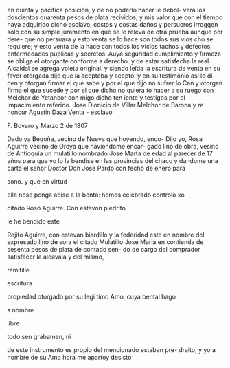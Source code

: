 en quinta y pacifica posición, y de no poderlo hacer le debol-
vera los doscientos quarenta pesos de plata recividos, y mis
valor que con el tiempo haya adquirido dicho esclavo, costos y costas daños y persucros irroggen solo con su simple juramento en que se le releva de otra prueba aunque por dere- que no persuara y esto venta se lo hace son todos sus vios
cho se requiere; y esto venta de la hace con todos los vicios tachos y defectos, enfermedades públicas y secretos. Auya seguridad cumplimiento y firmeza se obliga el otorgante conforme a derecho. y de estar satisfecha la real Alcaldal
se agrega voleta original. y siendo leída la escritura de venta en su favor otorgada dijo que la aceptaba y acepto. y en su testimonio así lo di- cen y otorgan firmar el que sabe y por el que dijo no sufrer lo
Can y otorgan firma el que sucede y por el que dicho no quiera to
hacer a su ruego con Melchor de Yetancor con migo dicho ten
iente y testigos por el impacimiento referido.
Jose Dionicio de Villar
Melchor de Barona y re
honcur
Agustin Daza
Venta - esclavo

F. Bovaro y Marzo 2 de 1807

Dado ya Begoña, vecino de Nueva que hoyendo, enco-
Dijo yo, Rosa Aguirre vecino de Oroya que haviendome encar- gado lino de obra, vesino de Antioquia un mulatillo nombrado Jose Marta de edad al parecer de 17 años para que yo lo la bendise en las provincias del chaco y dandome una carta
el
señor
Doctor
Don
Jose
Pardo
con
fechó
de
enero
para

sono.
y
que
en
virtud

ella
nose
ponga
abise
a
la
benta:
hemos
celebrado
controlo
xo

citado
Rosó
Aguirre.
Con
estevon
piedrito

le
he
bendido
este

Rojito Aguirre, con estevan biardillo y la federidad este en nombre del expresado lino de sora el citado Mulatillo Jose Maria en contienda de sesenta pesos de plata de contado sen- do de cargo del comprador satisfacer la alcavala y del mismo,

remitille

escritura

propiedad
otorgado
por
su
legi
timo
Amo,
cuya
bental
hago

s
nombre

libre

todo
sen
grabamen,
ni

de este instrumento es propio del mencionado estaban pre-
draito, y yo a nombre de su Amo hora me apartoy desisto
